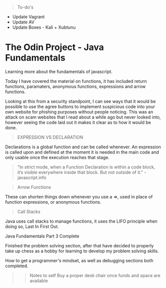 > To-do's
- Update Vagrant
- Update AV
- Update Boxes - Kali + Xubtunu

# The Odin Project - Java Fundamentals
Learning more about the fundamentals of javascript.

Today I have covered the material on functions, it has included return functions, paramaters, anonymous functions, expressions and arrow functions.

Looking at this from a security standpoint, I can see ways that it would be possible to use the agree buttons to implement suspicious code into your own website for phishing purposes without people noticing. This was an attack on scam websites that I read about a while ago but never looked into, however seeing the code laid out it makes it clear as to how it would be done.

> EXPRESSION VS DECLARATION

Declarations is a global function and can be called whenever. An expression is called upon and defined at the moment it is needed in the main code and only usable once the execution reaches that stage.

> "In strict mode, when a Function Declaration is within a code block, it’s visible everywhere inside that block. But not outside of it." - javascript.info

> Arrow Functions

These can shorten things down whenever you use a =>, used in place of function expressions, or anonymous functions.

> Call Stacks

Java uses call stacks to manage functions, it uses the LIFO principle when doing so, Last In First Out.

Java Fundamentals Part 3 Complete

Finished the problem solving section, after that have decided to properly take up chess as a hobby for learning to develop my problem solving skills.

How to get a programmer's mindset, as well as debugging sections both completed.

>> Notes to self 
Buy a proper desk chair once funds and space are available